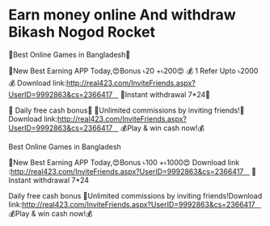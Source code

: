 # Earn money online And withdraw Bikash Nogod Rocket 
  



   👑Best Online Games in Bangladesh👑 

💯New Best Earning APP Today,😍Bonus ৳20 +৳200😍
💰 1 Refer Upto ৳2000💰
Download link:http://real423.com/InviteFriends.aspx?UserID=9992863&cs=2366417    🤑Instant withdrawal 7*24🤑 

👀 Daily free cash bonus👀
🏅Unlimited commissions by inviting friends!🏅
Download link:http://real423.com/InviteFriends.aspx?UserID=9992863&cs=2366417    💰Play & win cash now!💰




Best Online Games in Bangladesh 

💯New Best Earning APP Today,😍Bonus ৳100 +৳1000😍
Download link
:http://real423.com/InviteFriends.aspx?UserID=9992863&cs=2366417    🤑Instant withdrawal 7*24 

Daily free cash bonus
🏅Unlimited commissions by inviting friends!Download link:http://real423.com/InviteFriends.aspx?UserID=9992863&cs=2366417    💰Play & win cash now!💰
